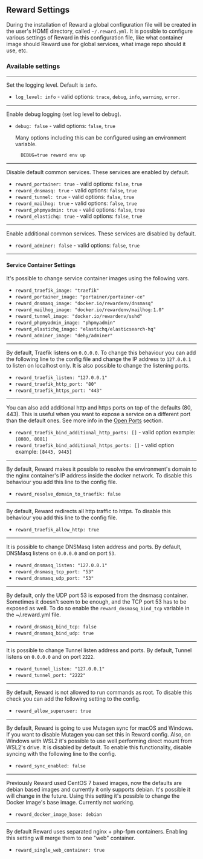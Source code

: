 ## Reward Settings

During the installation of Reward a global configuration file will be created in the user's HOME directory,
called `~/.reward.yml`. It is possible to configure various settings of Reward in this configuration file, like what
container image should Reward use for global services, what image repo should it use, etc.

### Available settings

---

Set the logging level. Default is `info`.

- `log_level: info` - valid options: `trace`, `debug`, `info`, `warning`, `error`.

---

Enable debug logging (set log level to debug).

- `debug: false` - valid options: `false`, `true`

  Many options including this can be configured using an environment variable.

        DEBUG=true reward env up

---

Disable default common services. These services are enabled by default.

- `reward_portainer: true` - valid options: `false`, `true`
- `reward_dnsmasq: true` - valid options: `false`, `true`
- `reward_tunnel: true` - valid options: `false`, `true`
- `reward_mailhog: true` - valid options: `false`, `true`
- `reward_phpmyadmin: true` - valid options: `false`, `true`
- `reward_elastichq: true` - valid options: `false`, `true`

---

Enable additional common services. These services are disabled by default.

- `reward_adminer: false` - valid options: `false`, `true`

---

#### Service Container Settings

It's possible to change service container images using the following vars.

- `reward_traefik_image: "traefik"`
- `reward_portainer_image: "portainer/portainer-ce"`
- `reward_dnsmasq_image: "docker.io/rewardenv/dnsmasq"`
- `reward_mailhog_image: "docker.io/rewardenv/mailhog:1.0"`
- `reward_tunnel_image: "docker.io/rewardenv/sshd"`
- `reward_phpmyadmin_image: "phpmyadmin"`
- `reward_elastichq_image: "elastichq/elasticsearch-hq"`
- `reward_adminer_image: "dehy/adminer"`

---

By default, Traefik listens on `0.0.0.0`. To change this behaviour you can add the following line to the config
file and change the IP address to `127.0.0.1` to listen on localhost only.
It is also possible to change the listening ports.

- `reward_traefik_listen: "127.0.0.1"`
- `reward_traefik_http_port: "80"`
- `reward_traefik_https_port: "443"`

---

You can also add additional http and https ports on top of the defaults (80, 443). This is useful when you want to
expose a service on a different port than the default ones. See more info in
the [Open Ports](../configuration/open-additional-port.md) section.

- `reward_traefik_bind_additional_http_ports: []` - valid option example: `[8080, 8081]`
- `reward_traefik_bind_additional_https_ports: []` - valid option example: `[8443, 9443]`

---

By default, Reward makes it possible to resolve the environment's domain to the nginx container's IP address inside the
docker network. To disable this behaviour you add this line to the config file.

- `reward_resolve_domain_to_traefik: false`

---

By default, Reward redirects all http traffic to https. To disable this behaviour you add this line to the config file.

- `reward_traefik_allow_http: true`

---

It is possible to change DNSMasq listen address and ports. By default, DNSMasq listens on `0.0.0.0` and on port `53`.

- `reward_dnsmasq_listen: "127.0.0.1"`
- `reward_dnsmasq_tcp_port: "53"`
- `reward_dnsmasq_udp_port: "53"`

---

By default, only the UDP port 53 is exposed from the dnsmasq container. Sometimes it doesn't seem to be enough, and the
TCP port 53 has to be exposed as well. To do so enable the `reward_dnsmasq_bind_tcp` variable in the ~/.reward.yml file.

- `reward_dnsmasq_bind_tcp: false`
- `reward_dnsmasq_bind_udp: true`

---

It is possible to change Tunnel listen address and ports. By default, Tunnel listens on `0.0.0.0` and on port `2222`.

- `reward_tunnel_listen: "127.0.0.1"`
- `reward_tunnel_port: "2222"`

---

By default, Reward is not allowed to run commands as root. To disable this check you can add the following setting to
the
config.

- `reward_allow_superuser: true`

---

By default, Reward is going to use Mutagen sync for macOS and Windows. If you want to disable Mutagen you can set this
in Reward config.
Also, on Windows with WSL2 it's possible to use well performing direct mount from WSL2's drive. It is disabled by
default. To enable this functionality, disable syncing with the following line to the config.

- `reward_sync_enabled: false`

---

Previously Reward used CentOS 7 based images, now the defaults are debian based images and currently it only supports
debian. It's possible it will change in the future. Using this setting it's possible to change the Docker Image's base
image. Currently not working.

- `reward_docker_image_base: debian`

---

By default Reward uses separated nginx + php-fpm containers. Enabling this setting will merge them to one "web"
container.

- `reward_single_web_container: true`
